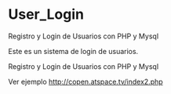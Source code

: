 # User_Login
 Registro y Login de Usuarios con PHP y Mysql

Este es un sistema de login de usuarios. 

Registro y Login de Usuarios con PHP y Mysql

Ver ejemplo http://copen.atspace.tv/index2.php
